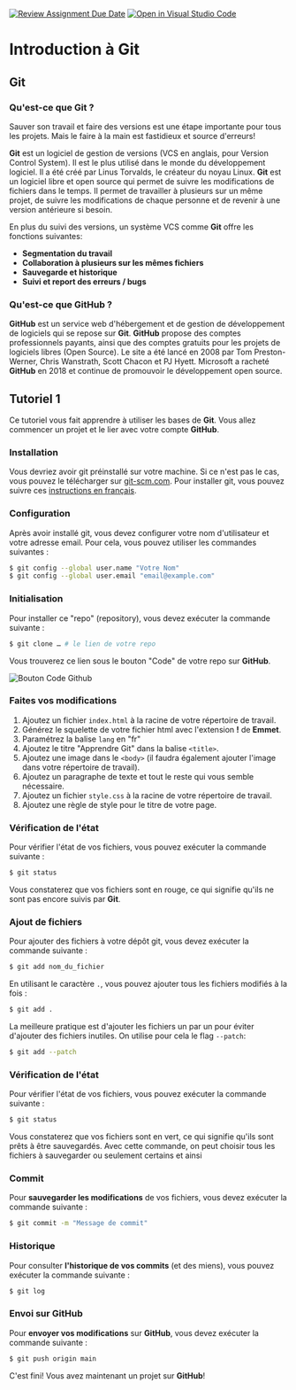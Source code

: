 [![Review Assignment Due Date](https://classroom.github.com/assets/deadline-readme-button-24ddc0f5d75046c5622901739e7c5dd533143b0c8e959d652212380cedb1ea36.svg)](https://classroom.github.com/a/_hLprFeW)
[![Open in Visual Studio Code](https://classroom.github.com/assets/open-in-vscode-718a45dd9cf7e7f842a935f5ebbe5719a5e09af4491e668f4dbf3b35d5cca122.svg)](https://classroom.github.com/online_ide?assignment_repo_id=14058502&assignment_repo_type=AssignmentRepo)
# Introduction à Git

## Git

### Qu'est-ce que Git ?

Sauver son travail et faire des versions est une étape importante pour tous les projets. Mais le faire à la main est fastidieux et source d'erreurs!

**Git** est un logiciel de gestion de versions (VCS en anglais, pour Version Control System). Il est le plus utilisé dans le monde du développement logiciel. Il a été créé par Linus Torvalds, le créateur du noyau Linux. **Git** est un logiciel libre et open source qui permet de suivre les modifications de fichiers dans le temps. Il permet de travailler à plusieurs sur un même projet, de suivre les modifications de chaque personne et de revenir à une version antérieure si besoin.

En plus du suivi des versions, un système VCS comme **Git** offre les fonctions suivantes:

- **Segmentation du travail**
- **Collaboration à plusieurs sur les mêmes fichiers**
- **Sauvegarde et historique**
- **Suivi et report des erreurs / bugs**

### Qu'est-ce que GitHub ?

**GitHub** est un service web d'hébergement et de gestion de développement de logiciels qui se repose sur **Git**. **GitHub** propose des comptes professionnels payants, ainsi que des comptes gratuits pour les projets de logiciels libres (Open Source). Le site a été lancé en 2008 par Tom Preston-Werner, Chris Wanstrath, Scott Chacon et PJ Hyett. Microsoft a racheté **GitHub** en 2018 et continue de promouvoir le développement open source.

## Tutoriel 1

Ce tutoriel vous fait apprendre à utiliser les bases de **Git**. Vous allez commencer un projet et le lier avec votre compte **GitHub**.

### Installation

Vous devriez avoir git préinstallé sur votre machine. Si ce n'est pas le cas, vous pouvez le télécharger sur [git-scm.com](https://git-scm.com/downloads).
Pour installer git, vous pouvez suivre ces [instructions en français](https://git-scm.com/book/fr/v2/D%C3%A9marrage-rapide-Installation-de-Git).

### Configuration

Après avoir installé git, vous devez configurer votre nom d'utilisateur et votre adresse email. Pour cela, vous pouvez utiliser les commandes suivantes :

```bash
$ git config --global user.name "Votre Nom"
$ git config --global user.email "email@example.com"
```

### Initialisation

Pour installer ce "repo" (repository), vous devez exécuter la commande suivante :

```bash
$ git clone … # le lien de votre repo
```

Vous trouverez ce lien sous le bouton "Code" de votre repo sur **GitHub**.

![Bouton Code Github](private/docs/clone.png)

### Faites vos modifications

1. Ajoutez un fichier `index.html` à la racine de votre répertoire de travail.
1. Générez le squelette de votre fichier html avec l'extension **!** de **Emmet**.
1. Paramétrez la balise `lang` en "fr"
1. Ajoutez le titre "Apprendre Git" dans la balise `<title>`.
1. Ajoutez une image dans le `<body>` (il faudra également ajouter l'image dans votre répertoire de travail).
1. Ajoutez un paragraphe de texte et tout le reste qui vous semble nécessaire.
1. Ajoutez un fichier `style.css` à la racine de votre répertoire de travail.
1. Ajoutez une règle de style pour le titre de votre page.

### Vérification de l'état

Pour vérifier l'état de vos fichiers, vous pouvez exécuter la commande suivante :

```bash
$ git status
```

Vous constaterez que vos fichiers sont en rouge, ce qui signifie qu'ils ne sont pas encore suivis par **Git**.

### Ajout de fichiers

Pour ajouter des fichiers à votre dépôt git, vous devez exécuter la commande suivante :

```bash
$ git add nom_du_fichier
```

En utilisant le caractère `.`, vous pouvez ajouter tous les fichiers modifiés à la fois :

```bash
$ git add .
```

La meilleure pratique est d'ajouter les fichiers un par un pour éviter d'ajouter des fichiers inutiles. On utilise pour cela le flag `--patch`:

```bash
$ git add --patch
```

### Vérification de l'état

Pour vérifier l'état de vos fichiers, vous pouvez exécuter la commande suivante :

```bash
$ git status
```

Vous constaterez que vos fichiers sont en vert, ce qui signifie qu'ils sont prêts à être sauvegardés. Avec cette commande, on peut choisir tous les fichiers à sauvegarder ou seulement certains et ainsi

### Commit

Pour **sauvegarder les modifications** de vos fichiers, vous devez exécuter la commande suivante :

```bash
$ git commit -m "Message de commit"
```

### Historique

Pour consulter **l'historique de vos commits** (et des miens), vous pouvez exécuter la commande suivante :

```bash
$ git log
```

### Envoi sur GitHub

Pour **envoyer vos modifications** sur **GitHub**, vous devez exécuter la commande suivante :

```bash
$ git push origin main
```

C'est fini! Vous avez maintenant un projet sur **GitHub**!
